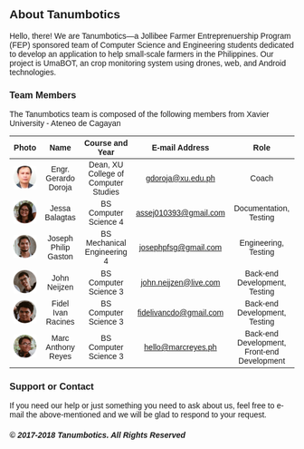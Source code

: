 <style>
@import url('https://fonts.googleapis.com/css?family=Rubik:400,500,700');
.site-footer { display: none; } body { font-family: "Rubik", sans-serif !important; } 
</style>

## **About Tanumbotics**

Hello, there! We are Tanumbotics&mdash;a Jollibee Farmer Entreprenuership Program (FEP) sponsored team of Computer Science and Engineering students dedicated to develop an application to help small-scale farmers in the Philippines. Our project is UmaBOT, an crop monitoring system using drones, web, and Android technologies. 

### **Team Members**

The Tanumbotics team is composed of the following members from Xavier University - Ateneo de Cagayan

| Photo | Name | Course and Year | E-mail Address | Role |
| :---: | :--:| :-------------: | :------------: | :--: |
| ![Gerardo](assets/images/gerardo.png) | Engr. Gerardo Doroja | Dean, XU College of Computer Studies | [gdoroja@xu.edu.ph](mailto:gdoroja@xu.edu.ph) | Coach |
| ![Jessa](assets/images/jessa.png) | Jessa Balagtas | BS Computer Science 4 | [assej010393@gmail.com](mailto:assej010393@gmail.com) | Documentation, Testing |
| ![Joseph](assets/images/joseph.png) | Joseph Philip Gaston | BS Mechanical Engineering 4 | [josephpfsg@gmail.com](mailto:josephpfsg@gmail.com) | Engineering, Testing |
| ![John](assets/images/john.png) | John Neijzen | BS Computer Science 3 | [john.neijzen@live.com](mailto:john.neijzen@live.com) | Back-end Development, Testing |
| ![Fidel](assets/images/fidel.png) | Fidel Ivan Racines | BS Computer Science 3 | [fidelivancdo@gmail.com](mailto:fidelivancdo@gmail.com) | Back-end Development, Testing |
| ![Marc](assets/images/marc.png) | Marc Anthony Reyes | BS Computer Science 3 | [hello@marcreyes.ph](mailto:hello@marcreyes.ph) | Back-end Development, Front-end Development |

### **Support or Contact**

If you need our help or just something you need to ask about us, feel free to e-mail the above-mentioned and we will be glad to respond to your request.

##### &copy; 2017-2018 Tanumbotics. All Rights Reserved
